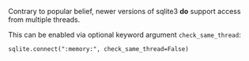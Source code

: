 Contrary to popular belief, newer versions of sqlite3 **do** support access from multiple threads.

This can be enabled via optional keyword argument `check_same_thread`:

    sqlite.connect(":memory:", check_same_thread=False)
